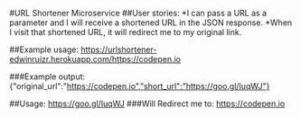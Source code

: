 #URL Shortener Microservice
##User stories:
*I can pass a URL as a parameter and I will receive a shortened URL in the JSON response.
*When I visit that shortened URL, it will redirect me to my original link.

##Example usage:
  https://urlshortener-edwinruizr.herokuapp.com/https://codepen.io
            
###Example output:
  {"original_url":"https://codepen.io","short_url":"https://goo.gl/IuqWJ"}

##Usage:
  https://goo.gl/IuqWJ
###Will Redirect me to:
  https://codepen.io
